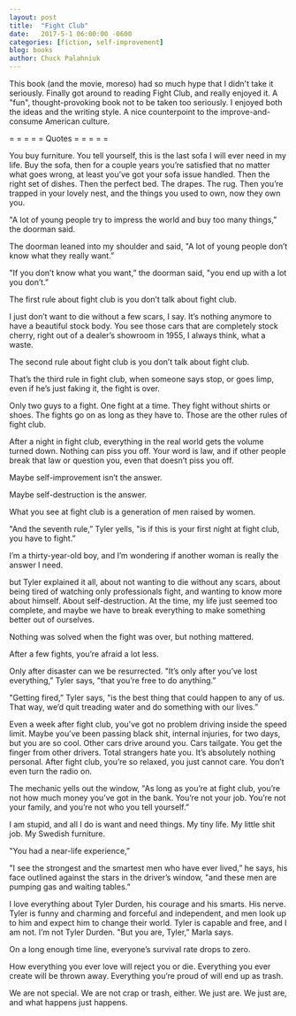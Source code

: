 ```yaml
---
layout: post
title:  "Fight Club"
date:   2017-5-1 06:00:00 -0600
categories: [fiction, self-improvement]
blog: books
author: Chuck Palahniuk
---
```


This book (and the movie, moreso) had so much hype that I didn't take it seriously. Finally got around to reading Fight Club, and really enjoyed it. A "fun", thought-provoking book not to be taken too seriously. I enjoyed both the ideas and the writing style. A nice counterpoint to the improve-and-consume American culture.

= = = = =
Quotes
= = = = =

You buy furniture. You tell yourself, this is the last sofa I will ever need in my life. Buy the sofa, then for a couple years you’re satisfied that no matter what goes wrong, at least you’ve got your sofa issue handled. Then the right set of dishes. Then the perfect bed. The drapes. The rug. Then you’re trapped in your lovely nest, and the things you used to own, now they own you.

"A lot of young people try to impress the world and buy too many things,” the doorman said.

The doorman leaned into my shoulder and said, "A lot of young people don’t know what they really want.”

"If you don’t know what you want,” the doorman said, "you end up with a lot you don’t.”

The first rule about fight club is you don’t talk about fight club.

I just don’t want to die without a few scars, I say. It’s nothing anymore to have a beautiful stock body. You see those cars that are completely stock cherry, right out of a dealer’s showroom in 1955, I always think, what a waste.

The second rule about fight club is you don’t talk about fight club.

That’s the third rule in fight club, when someone says stop, or goes limp, even if he’s just faking it, the fight is over.

Only two guys to a fight. One fight at a time. They fight without shirts or shoes. The fights go on as long as they have to. Those are the other rules of fight club.

After a night in fight club, everything in the real world gets the volume turned down. Nothing can piss you off. Your word is law, and if other people break that law or question you, even that doesn’t piss you off.

Maybe self-improvement isn’t the answer.

Maybe self-destruction is the answer.

What you see at fight club is a generation of men raised by women.

"And the seventh rule,” Tyler yells, "is if this is your first night at fight club, you have to fight.”

I’m a thirty-year-old boy, and I’m wondering if another woman is really the answer I need.

but Tyler explained it all, about not wanting to die without any scars, about being tired of watching only professionals fight, and wanting to know more about himself. About self-destruction. At the time, my life just seemed too complete, and maybe we have to break everything to make something better out of ourselves.

Nothing was solved when the fight was over, but nothing mattered.

After a few fights, you’re afraid a lot less.

Only after disaster can we be resurrected. "It’s only after you’ve lost everything,” Tyler says, "that you’re free to do anything.”

"Getting fired,” Tyler says, "is the best thing that could happen to any of us. That way, we’d quit treading water and do something with our lives.”

Even a week after fight club, you’ve got no problem driving inside the speed limit. Maybe you’ve been passing black shit, internal injuries, for two days, but you are so cool. Other cars drive around you. Cars tailgate. You get the finger from other drivers. Total strangers hate you. It’s absolutely nothing personal. After fight club, you’re so relaxed, you just cannot care. You don’t even turn the radio on.

The mechanic yells out the window, "As long as you’re at fight club, you’re not how much money you’ve got in the bank. You’re not your job. You’re not your family, and you’re not who you tell yourself.”

I am stupid, and all I do is want and need things. My tiny life. My little shit job. My Swedish furniture.

"You had a near-life experience,”

"I see the strongest and the smartest men who have ever lived,” he says, his face outlined against the stars in the driver’s window, "and these men are pumping gas and waiting tables.”

I love everything about Tyler Durden, his courage and his smarts. His nerve. Tyler is funny and charming and forceful and independent, and men look up to him and expect him to change their world. Tyler is capable and free, and I am not. I’m not Tyler Durden. "But you are, Tyler,” Marla says.

On a long enough time line, everyone’s survival rate drops to zero.

How everything you ever love will reject you or die. Everything you ever create will be thrown away. Everything you’re proud of will end up as trash.

We are not special. We are not crap or trash, either. We just are. We just are, and what happens just happens.